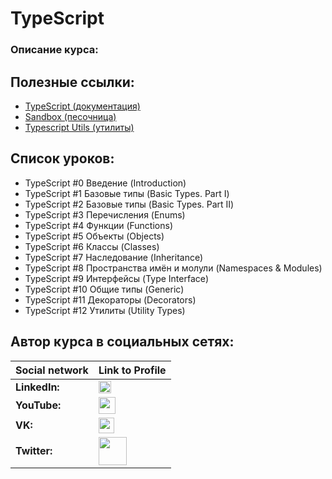 #  TypeScript

### Описание курса:


## Полезные ссылки:
- [TypeScript (документация)](https://www.typescriptlang.org)
- [Sandbox (песочница)](https://www.typescriptlang.org/play/index.html)
- [Typescript Utils (утилиты)](https://www.typescriptlang.org/docs/handbook/utility-types.html)

## Список уроков:
- TypeScript #0 Введение (Introduction)
- TypeScript #1 Базовые типы (Basic Types. Part I)
- TypeScript #2 Базовые типы (Basic Types. Part II)
- TypeScript #3 Перечисления (Enums)
- TypeScript #4 Функции (Functions)
- TypeScript #5 Объекты (Objects)
- TypeScript #6 Классы (Classes)
- TypeScript #7 Наследование (Inheritance)
- TypeScript #8 Пространства имён и молули (Namespaces & Modules)
- TypeScript #9 Интерфейсы (Type Interface)
- TypeScript #10 Общие типы (Generic)
- TypeScript #11 Декораторы (Decorators)
- TypeScript #12 Утилиты (Utility Types)

## Автор курса в социальных сетях:
Social network | Link to Profile
-----|-----
**LinkedIn:** | [<img src="https://upload.wikimedia.org/wikipedia/commons/thumb/0/01/LinkedIn_Logo.svg/1280px-LinkedIn_Logo.svg.png" height="20" />](http://www.linkedin.com/in/YauhenKavalchuk)
**YouTube:** | [<img src="https://upload.wikimedia.org/wikipedia/commons/thumb/e/e1/Logo_of_YouTube_%282015-2017%29.svg/1280px-Logo_of_YouTube_%282015-2017%29.svg.png" height="27" />](https://youtube.com/c/YauhenKavalchuk)
**VK:** | [<img src="http://pngimg.com/uploads/vkontakte/vkontakte_PNG27.png" height="25" />](http://vk.com/YauhenKavalchuk)
**Twitter:** | [<img src="http://www.stickpng.com/assets/images/580b57fcd9996e24bc43c53e.png" height="45" />](https://twitter.com/YauhenKavalchuk)
